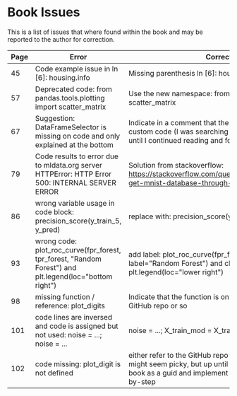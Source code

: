 Book Issues
==========================

This is a list of issues that where found within the book and may be reported to the author for correction.

Page | Error | Correction
---- | ----- | ----------
45 | Code example issue in ln [6]: housing.info | Missing parenthesis ln [6]: housing.info()
57 | Deprecated code: from pandas.tools.plotting import scatter_matrix | Use the new namespace: from pandas.plotting import scatter_matrix
67 | Suggestion: DataFrameSelector is missing on code and only explained at the bottom | Indicate in a comment that the DataFrameSelector is a custom code (I was searching 15 min for the package until I continued reading and found the code)
79 | Code results to error due to mldata.org server HTTPError: HTTP Error 500: INTERNAL SERVER ERROR | Solution from stackoverflow: https://stackoverflow.com/questions/43149272/cannot-get-mnist-database-through-anaconda-jupyter
86 | wrong variable usage in code block: precision_score(y\_train\_5, y\_pred) | replace with: precision_score(y\_train\_5, y\_train\_pred)
93 | wrong code: plot\_roc\_curve(fpr\_forest, tpr\_forest, "Random Forest") and plt.legend(loc="bottom right") | add label: plot\_roc\_curve(fpr\_forest, tpr\_forest, label="Random Forest") and change: plt.legend(loc="lower right")
98 | missing function / reference: plot_digits | Indicate that the function is only available within the GitHub repo or so
101 | code lines are inversed and code is assigned but not used: noise = ...; noise = ... | noise = ...; X\_train\_mod = X\_train + noise
102 | code missing: plot_digit is not defined | either refer to the GitHub repo or define the function; this might seem picky, but up until now I was able to use the book as a guid and implement the code on my own step-by-step
